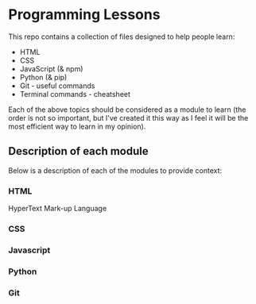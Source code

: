 # Programming Lessons

This repo contains a collection of files designed to help people learn:

* HTML
* CSS
* JavaScript (& npm)
* Python (& pip)
* Git - useful commands
* Terminal commands - cheatsheet

Each of the above topics should be considered as a module to learn (the order is not so important, but I've created it this way as I feel it will be the most efficient way to learn in my opinion).

## Description of each module

Below is a description of each of the modules to provide context:

### HTML
HyperText Mark-up Language

### CSS
### Javascript
### Python
### Git
